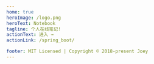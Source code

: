 ```yaml
---
home: true
heroImage: /logo.png
heroText: Notebook
tagline: 个人在线笔记!
actionText: 进入 →
actionLink: /spring_boot/

footer: MIT Licensed | Copyright © 2018-present Joey
---
```

